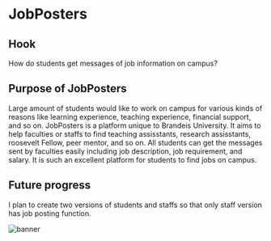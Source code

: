 # JobPosters

## Hook

How do students get messages of job information on campus? 

## Purpose of JobPosters

Large amount of students would like to work on campus for various kinds of reasons like learning experience, teaching experience, financial support, and so on. JobPosters is a platform unique to Brandeis University. It aims to help faculties or staffs to find teaching assisstants, research assisstants, roosevelt Fellow, peer mentor, and so on. All students can get the messages sent by faculties easily including job description, job requirement, and salary. It is such an excellent platform for students to find jobs on campus.

## Future progress

I plan to create two versions of students and staffs so that only staff version has job posting function.

![banner](https://github.com/COSI153/JobPosters/master/assets/Signin.png)
